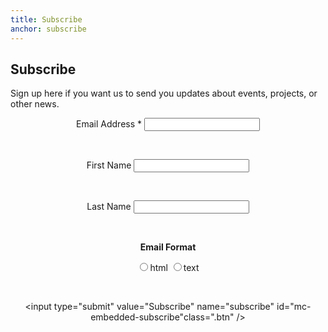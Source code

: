 ```yaml
---
title: Subscribe
anchor: subscribe
---
```

## Subscribe

Sign up here if you want us to send you updates about events, projects, or other news.

<!--End mc_embed_signup-->

<center>

<form action="//club.us11.list-manage.com/subscribe/post?u=dfd8b893ee37a99999d81fb28&amp;id=1757b0d589" method="post" id="mc-embedded-subscribe-form" name="mc-embedded-subscribe-form" class="validate" target="_blank" novalidate>
<!--<div class="indicates-required"><span class="asterisk">*</span> indicates required</div>-->

<label for="mce-EMAIL">Email Address * </label>
<input type="email" value="" name="EMAIL" class="required email" id="mce-EMAIL">

<br/>

<label for="mce-FNAME">First Name </label>
<input type="text" value="" name="FNAME" class="" id="mce-FNAME">

<br/>

<label for="mce-LNAME">Last Name </label>
<input type="text" value="" name="LNAME" class="" id="mce-LNAME">

<br/>

<strong>Email Format</strong>

<input type="radio" value="html" name="EMAILTYPE" id="mce-EMAILTYPE-0"><label for="mce-EMAILTYPE-0">html</label>
<input type="radio" value="text" name="EMAILTYPE" id="mce-EMAILTYPE-1"><label for="mce-EMAILTYPE-1">text</label>
<div id="mce-responses" class="clear">
	<div class="response" id="mce-error-response" style="display:none"></div>
	<div class="response" id="mce-success-response" style="display:none"></div>
</div>    <!-- real people should not fill this in and expect good things - do not remove this or risk form bot signups-->

<div style="position: absolute; left: -5000px;" aria-hidden="true"><input type="text" name="b_dfd8b893ee37a99999d81fb28_1757b0d589" tabindex="-1" value=""></div>


<br/>

<!--<input type="submit" value="Subscribe" name="subscribe" id="mc-embedded-subscribe" class="button">-->
<input type="submit" value="Subscribe" name="subscribe" id="mc-embedded-subscribe"class=".btn" />
</form>
</center>


<!--End mc_embed_signup-->

